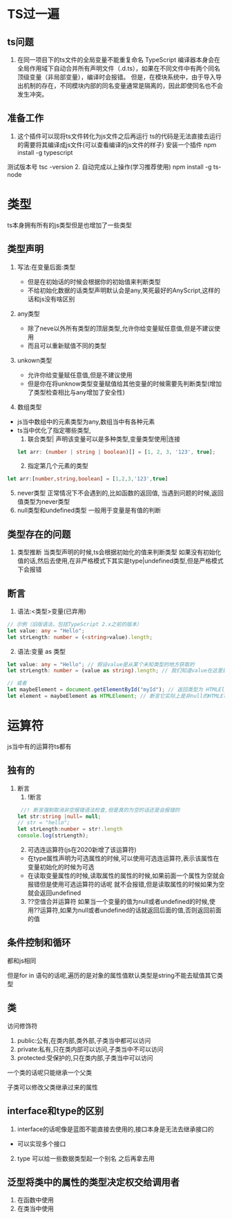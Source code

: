 # TS过一遍
## ts问题
1. 在同一项目下的ts文件的全局变量不能重复命名
TypeScript 编译器本身会在全局作用域下自动合并所有声明文件（.d.ts），如果在不同文件中有两个同名顶级变量（非局部变量），编译时会报错。
但是，在模块系统中，由于导入导出机制的存在，不同模块内部的同名变量通常是隔离的，因此即使同名也不会发生冲突。
## 准备工作

1. 这个插件可以现将ts文件转化为js文件之后再运行
ts的代码是无法直接去运行的需要将其编译成js文件(可以查看编译的js文件的样子)
安装一个插件 npm install -g typescript

测试版本号 tsc -version
2. 自动完成以上操作(学习推荐使用)
npm install -g ts-node 

# 类型
ts本身拥有所有的js类型但是也增加了一些类型
## 类型声明
1. 写法:在变量后面:类型
    - 但是在初始话的时候会根据你的初始值来判断类型
    - 不给初始化数据的话类型声明默认会是any,笑死最好的AnyScript,这样的话和js没有啥区别
2. any类型
    - 除了neve以外所有类型的顶层类型,允许你给变量赋任意值,但是不建议使用
    - 而且可以重新赋值不同的类型

3. unkown类型
    - 允许你给变量赋任意值,但是不建议使用
    - 但是你在将unknow类型变量赋值给其他变量的时候需要先判断类型(增加了类型检查相比与any增加了安全性)
    

4. 数组类型
  - js当中数组中的元素类型为any,数组当中有各种元素
  - ts当中优化了指定哪些类型,
    1. 联合类型|
    声明该变量可以是多种类型,变量类型使用|连接
    ```ts
    let arr: (number | string | boolean)[] = [1, 2, 3, '123', true];
    ```
    2. 指定第几个元素的类型
  ```ts
  let arr:[number,string,boolean] = [1,2,3,'123',true]
  ```

5. never类型
正常情况下不会遇到的,比如函数的返回值,
当遇到问题的时候,返回值类型为never类型
6. null类型和undefined类型
一般用于变量是有值的判断
## 类型存在的问题
1. 类型推断
当类型声明的时候,ts会根据初始化的值来判断类型
如果没有初始化值的话,然后去使用,在非严格模式下其实是type|undefined类型,但是严格模式下会报错


## 断言
1. 语法:<类型>变量(已弃用)
```ts
// 示例（旧版语法，包括TypeScript 2.x之前的版本）
let value: any = "Hello";
let strLength: number = (<string>value).length;
```
2. 语法:变量 as 类型
```ts
let value: any = "Hello"; // 假设value是从某个未知类型的地方获取的
let strLength: number = (value as string).length; // 我们知道value在这里是一个字符串，因此断言为string类型来访问length属性

// 或者
let maybeElement = document.getElementById("myId"); // 返回类型为 HTMLElement | null
let element = maybeElement as HTMLElement; // 断言它实际上是非null的HTMLElement类型
```

# 运算符
js当中有的运算符ts都有

## 独有的
1. 断言
    1. !断言
    ```ts
     //! 断言强制取消非空报错语法检查,但是真的为空的话还是会报错的
    let str:string |null= null;
    // str = "hello";
    let strLength:number = str!.length
    console.log(strLength);
    
    ```
    2. 可选连运算符(js在2020新增了该运算符)
    - 在type属性声明为可选属性的时候,可以使用可选连运算符,表示该属性在变量初始化的时候为可选
    - 在读取变量属性的时候,读取属性的属性的时候,如果前面一个属性为空就会报错但是使用可选运算符的话呢
    就不会报错,但是读取属性的时候如果为空就会返回undefined
    3. ??空值合并运算符
    如果当一个变量的值为null或者undefined的时候,使用??运算符,如果为null或者undefined的话就返回后面的值,否则返回前面的值
## 条件控制和循环
都和js相同

但是for in 语句的话呢,遍历的是对象的属性值默认类型是string不能去赋值其它类型


## 类

访问修饰符
1. public:公有,在类内部,类外部,子类当中都可以访问
2. private:私有,只在类内部可以访问,子类当中不可以访问
3. protected:受保护的,只在类内部,子类当中可以访问

一个类的话呢只能继承一个父类

子类可以修改父类继承过来的属性


## interface和type的区别
1. interface的话呢像是蓝图不能直接去使用的,接口本身是无法去继承接口的
- 可以实现多个接口
2. type
 可以给一些数据类型起一个别名
 之后再拿去用


## 泛型将类中的属性的类型决定权交给调用者
1. 在函数中使用
2. 在类当中使用
